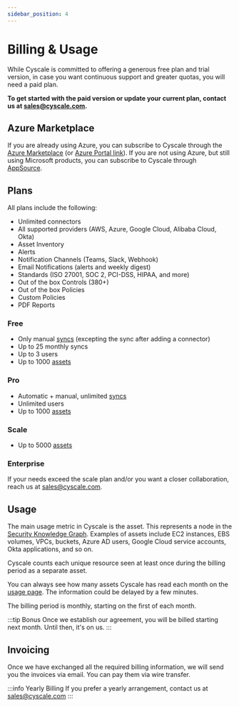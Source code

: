 ```yaml
---
sidebar_position: 4
---
```


# Billing & Usage

While Cyscale is committed to offering a generous free plan and trial version, in case you want continuous support and greater quotas, you will need a paid plan.

**To get started with the paid version or update your current plan, contact us at sales@cyscale.com.**

## Azure Marketplace

If you are already using Azure, you can subscribe to Cyscale through the [Azure Marketplace](https://azuremarketplace.microsoft.com/en-us/marketplace/apps/cyscale.cyscale) (or [Azure Portal link](https://portal.azure.com/#create/cyscale.cyscale/preview)). If you are not using Azure, but still using Microsoft products, you can subscribe to Cyscale through [AppSource](https://appsource.microsoft.com/en-us/product/web-apps/cyscale.cyscale).

## Plans

All plans include the following:

- Unlimited connectors
- All supported providers (AWS, Azure, Google Cloud, Alibaba Cloud, Okta)
- Asset Inventory
- Alerts
- Notification Channels (Teams, Slack, Webhook)
- Email Notifications (alerts and weekly digest)
- Standards (ISO 27001, SOC 2, PCI-DSS, HIPAA, and more)
- Out of the box Controls (380+)
- Out of the box Policies
- Custom Policies
- PDF Reports

### Free

- Only manual [syncs](./intro/dictionary.md#sync) (excepting the sync after adding a connector)
- Up to 25 monthly syncs
- Up to 3 users
- Up to 1000 [assets](./intro/dictionary.md#asset)

### Pro

- Automatic + manual, unlimited [syncs](./intro/dictionary.md#sync)
- Unlimited users
- Up to 1000 [assets](./intro/dictionary.md#asset)

### Scale

- Up to 5000 [assets](./intro/dictionary.md#asset)

### Enterprise

If your needs exceed the scale plan and/or you want a closer collaboration, reach us at <sales@cyscale.com>.

## Usage

The main usage metric in Cyscale is the asset. This represents a node in the [Security Knowledge Graph](./intro//overview.mdx#security-knowledge-graph). Examples of assets include EC2 instances, EBS volumes, VPCs, buckets, Azure AD users, Google Cloud service accounts, Okta applications, and so on.

Cyscale counts each unique resource seen at least once during the billing period as a separate asset.

You can always see how many assets Cyscale has read each month on the [usage page](https://app.cyscale.com/usage). The information could be delayed by a few minutes.

The billing period is monthly, starting on the first of each month.

:::tip Bonus
Once we establish our agreement, you will be billed starting next month. Until then, it's on us.
:::

## Invoicing

Once we have exchanged all the required billing information, we will send you the invoices via email. You can pay them via wire transfer.

:::info Yearly Billing
If you prefer a yearly arrangement, contact us at sales@cyscale.com
:::

